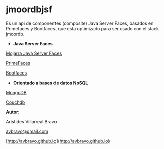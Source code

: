 # jmoordbjsf

Es un api de componentes \(composite\) Java Server Faces, basados en Primefaces  y Bootfaces, que esta optimizado para ser usado con el stack jmoordb.

* **Java Server Faces**

[Mojarra Java Server Faces](https://javaserverfaces.github.io/)

[PrimeFaces](https://www.primefaces.org/)

[Bootfaces](https://www.bootsfaces.net/)

* **Orientado a bases de datos NoSQL**

[MongoDB](https://www.mongodb.com/)

[Couchdb](http://couchdb.apache.org/)

**Autor:**

Aristides Villarreal Bravo

avbravo@gmail.com

[http://avbravo.github.io](http://avbravo.github.io)


